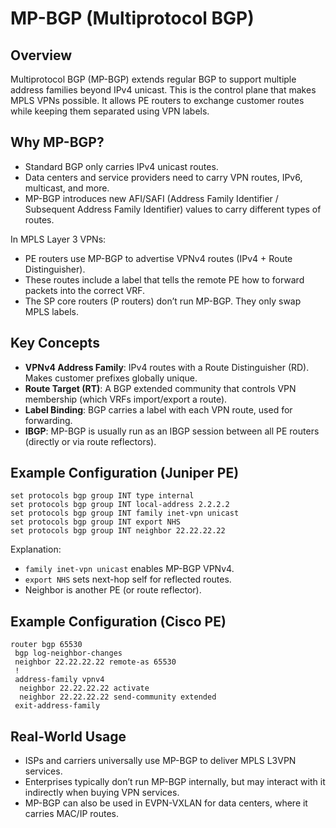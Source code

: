 # MP-BGP (Multiprotocol BGP)

## Overview

Multiprotocol BGP (MP-BGP) extends regular BGP to support multiple address families beyond IPv4 unicast.
This is the control plane that makes MPLS VPNs possible. It allows PE routers to exchange customer routes while keeping them separated using VPN labels.

## Why MP-BGP?

* Standard BGP only carries IPv4 unicast routes.
* Data centers and service providers need to carry VPN routes, IPv6, multicast, and more.
* MP-BGP introduces new AFI/SAFI (Address Family Identifier / Subsequent Address Family Identifier) values to carry different types of routes.

In MPLS Layer 3 VPNs:

* PE routers use MP-BGP to advertise VPNv4 routes (IPv4 + Route Distinguisher).
* These routes include a label that tells the remote PE how to forward packets into the correct VRF.
* The SP core routers (P routers) don’t run MP-BGP. They only swap MPLS labels.

## Key Concepts

* **VPNv4 Address Family**: IPv4 routes with a Route Distinguisher (RD). Makes customer prefixes globally unique.
* **Route Target (RT)**: A BGP extended community that controls VPN membership (which VRFs import/export a route).
* **Label Binding**: BGP carries a label with each VPN route, used for forwarding.
* **IBGP**: MP-BGP is usually run as an IBGP session between all PE routers (directly or via route reflectors).

## Example Configuration (Juniper PE)

```shell
set protocols bgp group INT type internal
set protocols bgp group INT local-address 2.2.2.2
set protocols bgp group INT family inet-vpn unicast
set protocols bgp group INT export NHS
set protocols bgp group INT neighbor 22.22.22.22
```

Explanation:

* `family inet-vpn unicast` enables MP-BGP VPNv4.
* `export NHS` sets next-hop self for reflected routes.
* Neighbor is another PE (or route reflector).

## Example Configuration (Cisco PE)

```shell
router bgp 65530
 bgp log-neighbor-changes
 neighbor 22.22.22.22 remote-as 65530
 !
 address-family vpnv4
  neighbor 22.22.22.22 activate
  neighbor 22.22.22.22 send-community extended
 exit-address-family
```

## Real-World Usage

* ISPs and carriers universally use MP-BGP to deliver MPLS L3VPN services.
* Enterprises typically don’t run MP-BGP internally, but may interact with it indirectly when buying VPN services.
* MP-BGP can also be used in EVPN-VXLAN for data centers, where it carries MAC/IP routes.
